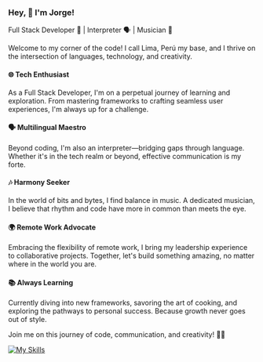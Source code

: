 ### Hey, 👋 I'm Jorge!

Full Stack Developer 🚀 | Interpreter 🗣️ | Musician 🎵

Welcome to my corner of the code! I call Lima, Perú my base, and I thrive on the intersection of languages, technology, and creativity.

#### 🌐 Tech Enthusiast

As a Full Stack Developer, I'm on a perpetual journey of learning and exploration. From mastering frameworks to crafting seamless user experiences, I'm always up for a challenge.

#### 🗣️ Multilingual Maestro

Beyond coding, I'm also an interpreter—bridging gaps through language. Whether it's in the tech realm or beyond, effective communication is my forte.

#### 🎶 Harmony Seeker

In the world of bits and bytes, I find balance in music. A dedicated musician, I believe that rhythm and code have more in common than meets the eye.

#### 🌍 Remote Work Advocate

Embracing the flexibility of remote work, I bring my leadership experience to collaborative projects. Together, let's build something amazing, no matter where in the world you are.

#### 📚 Always Learning

Currently diving into new frameworks, savoring the art of cooking, and exploring the pathways to personal success. Because growth never goes out of style.

Join me on this journey of code, communication, and creativity! 🚀✨

[![My Skills](https://skillicons.dev/icons?i=js,ts,html,css,emotion,tailwind,react,angular,svelte,go,ruby,rails,nestjs,postgresql,docker,cypress,jest,git,&perline=6)](https://skillicons.dev)
